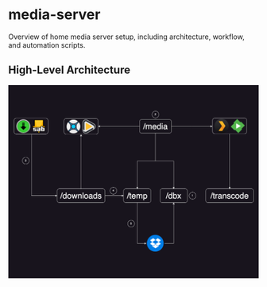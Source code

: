 # media-server
Overview of home media server setup, including architecture, workflow, and automation scripts.

## High-Level Architecture
<img src="./blob/media_server.png" width="900" />

